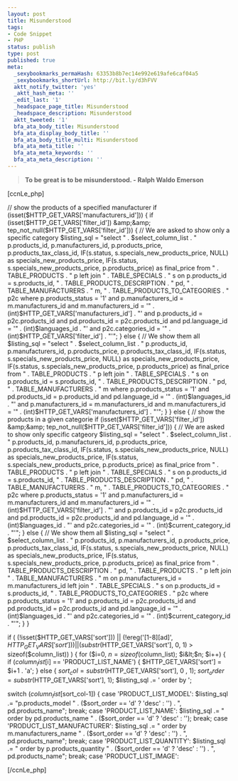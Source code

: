 ```yaml
---
layout: post
title: Misunderstood
tags:
- Code Snippet
- PHP
status: publish
type: post
published: true
meta:
  _sexybookmarks_permaHash: 63353b8b7ec14e992e619afe6caf04a5
  _sexybookmarks_shortUrl: http://bit.ly/d3hFVV
  aktt_notify_twitter: 'yes'
  _aktt_hash_meta: ''
  _edit_last: '1'
  _headspace_page_title: Misunderstood
  _headspace_description: Misunderstood
  aktt_tweeted: '1'
  bfa_ata_body_title: Misunderstood
  bfa_ata_display_body_title: ''
  bfa_ata_body_title_multi: Misunderstood
  bfa_ata_meta_title: ''
  bfa_ata_meta_keywords: ''
  bfa_ata_meta_description: ''
---
```

<blockquote><strong>To be great is to be misunderstood.
- Ralph Waldo Emerson</strong></blockquote>
[ccnLe_php]

// show the products of a specified manufacturer
if (isset($HTTP_GET_VARS['manufacturers_id'])) {
if (isset($HTTP_GET_VARS['filter_id']) &amp;&amp; tep_not_null($HTTP_GET_VARS['filter_id'])) {
// We are asked to show only a specific category
$listing_sql = "select " . $select_column_list . " p.products_id, p.manufacturers_id, p.products_price, p.products_tax_class_id, IF(s.status, s.specials_new_products_price, NULL) as specials_new_products_price, IF(s.status, s.specials_new_products_price, p.products_price) as final_price from " . TABLE_PRODUCTS . " p left join " . TABLE_SPECIALS . " s on p.products_id = s.products_id, " . TABLE_PRODUCTS_DESCRIPTION . " pd, " . TABLE_MANUFACTURERS . " m, " . TABLE_PRODUCTS_TO_CATEGORIES . " p2c where p.products_status = '1' and p.manufacturers_id = m.manufacturers_id and m.manufacturers_id = '" . (int)$HTTP_GET_VARS['manufacturers_id'] . "' and p.products_id = p2c.products_id and pd.products_id = p2c.products_id and pd.language_id = '" . (int)$languages_id . "' and p2c.categories_id = '" . (int)$HTTP_GET_VARS['filter_id'] . "'";
} else {
// We show them all
$listing_sql = "select " . $select_column_list . " p.products_id, p.manufacturers_id, p.products_price, p.products_tax_class_id, IF(s.status, s.specials_new_products_price, NULL) as specials_new_products_price, IF(s.status, s.specials_new_products_price, p.products_price) as final_price from " . TABLE_PRODUCTS . " p left join " . TABLE_SPECIALS . " s on p.products_id = s.products_id, " . TABLE_PRODUCTS_DESCRIPTION . " pd, " . TABLE_MANUFACTURERS . " m where p.products_status = '1' and pd.products_id = p.products_id and pd.language_id = '" . (int)$languages_id . "' and p.manufacturers_id = m.manufacturers_id and m.manufacturers_id = '" . (int)$HTTP_GET_VARS['manufacturers_id'] . "'";
}
} else {
// show the products in a given categorie
if (isset($HTTP_GET_VARS['filter_id']) &amp;&amp; tep_not_null($HTTP_GET_VARS['filter_id'])) {
// We are asked to show only specific catgeory
$listing_sql = "select " . $select_column_list . " p.products_id, p.manufacturers_id, p.products_price, p.products_tax_class_id, IF(s.status, s.specials_new_products_price, NULL) as specials_new_products_price, IF(s.status, s.specials_new_products_price, p.products_price) as final_price from " . TABLE_PRODUCTS . " p left join " . TABLE_SPECIALS . " s on p.products_id = s.products_id, " . TABLE_PRODUCTS_DESCRIPTION . " pd, " . TABLE_MANUFACTURERS . " m, " . TABLE_PRODUCTS_TO_CATEGORIES . " p2c where p.products_status = '1' and p.manufacturers_id = m.manufacturers_id and m.manufacturers_id = '" . (int)$HTTP_GET_VARS['filter_id'] . "' and p.products_id = p2c.products_id and pd.products_id = p2c.products_id and pd.language_id = '" . (int)$languages_id . "' and p2c.categories_id = '" . (int)$current_category_id . "'";
} else {
// We show them all
$listing_sql = "select " . $select_column_list . " p.products_id, p.manufacturers_id, p.products_price, p.products_tax_class_id, IF(s.status, s.specials_new_products_price, NULL) as specials_new_products_price, IF(s.status, s.specials_new_products_price, p.products_price) as final_price from " . TABLE_PRODUCTS_DESCRIPTION . " pd, " . TABLE_PRODUCTS . " p left join " . TABLE_MANUFACTURERS . " m on p.manufacturers_id = m.manufacturers_id left join " . TABLE_SPECIALS . " s on p.products_id = s.products_id, " . TABLE_PRODUCTS_TO_CATEGORIES . " p2c where p.products_status = '1' and p.products_id = p2c.products_id and pd.products_id = p2c.products_id and pd.language_id = '" . (int)$languages_id . "' and p2c.categories_id = '" . (int)$current_category_id . "'";
}
}

if ( (!isset($HTTP_GET_VARS['sort'])) || (!ereg('[1-8][ad]', $HTTP_GET_VARS['sort'])) || (substr($HTTP_GET_VARS['sort'], 0, 1) &gt; sizeof($column_list)) ) {
for ($i=0, $n=sizeof($column_list); $i&lt;$n; $i++) {
if ($column_list[$i] == 'PRODUCT_LIST_NAME') {
$HTTP_GET_VARS['sort'] = $i+1 . 'a';
} else {
$sort_col = substr($HTTP_GET_VARS['sort'], 0 , 1);
$sort_order = substr($HTTP_GET_VARS['sort'], 1);
$listing_sql .= ' order by ';

switch ($column_list[$sort_col-1]) {
case 'PRODUCT_LIST_MODEL':
$listing_sql .= "p.products_model " . ($sort_order == 'd' ? 'desc' : '') . ", pd.products_name";
break;
case 'PRODUCT_LIST_NAME':
$listing_sql .= " order by pd.products_name " . ($sort_order == 'd' ? 'desc' : '');
break;
case 'PRODUCT_LIST_MANUFACTURER':
$listing_sql .= " order by m.manufacturers_name " . ($sort_order == 'd' ? 'desc' : '') . ", pd.products_name";
break;
case 'PRODUCT_LIST_QUANTITY':
$listing_sql .= " order by p.products_quantity " . ($sort_order == 'd' ? 'desc' : '') . ", pd.products_name";
break;
case 'PRODUCT_LIST_IMAGE':

[/ccnLe_php] 
